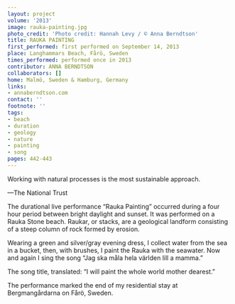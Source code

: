 ```yaml
---
layout: project
volume: '2013'
image: rauka-painting.jpg
photo_credit: 'Photo credit: Hannah Levy / © Anna Berndtson'
title: RAUKA PAINTING
first_performed: first performed on September 14, 2013
place: Langhammars Beach, Fårö, Sweden
times_performed: performed once in 2013
contributor: ANNA BERNDTSON
collaborators: []
home: Malmö, Sweden & Hamburg, Germany
links:
- annaberndtson.com
contact: ''
footnote: ''
tags:
- beach
- duration
- geology
- nature
- painting
- song
pages: 442-443
---
```


Working with natural processes is the most sustainable approach.

—The National Trust

The durational live performance “Rauka Painting” occurred during a four hour period between bright daylight and sunset. It was performed on a Rauka Stone beach. Raukar, or stacks, are a geological landform consisting of a steep column of rock formed by erosion.

Wearing a green and silver/gray evening dress, I collect water from the sea in a bucket, then, with brushes, I paint the Rauka with the seawater. Now and again I sing the song “Jag ska måla hela världen lill a mamma.”

The song title, translated: “I will paint the whole world mother dearest.”

The performance marked the end of my residential stay at Bergmangårdarna on Fårö, Sweden.

